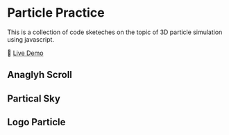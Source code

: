 # Particle Practice
This is a collection of code sketeches on the topic of 3D particle simulation using javascript.

🔗 [Live Demo](htthttps://codepen.io/junebee66/full/QWYzNwN)

## Anaglyh Scroll
## Partical Sky
## Logo Particle
